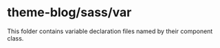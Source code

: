 # theme-blog/sass/var

This folder contains variable declaration files named by their component class.
